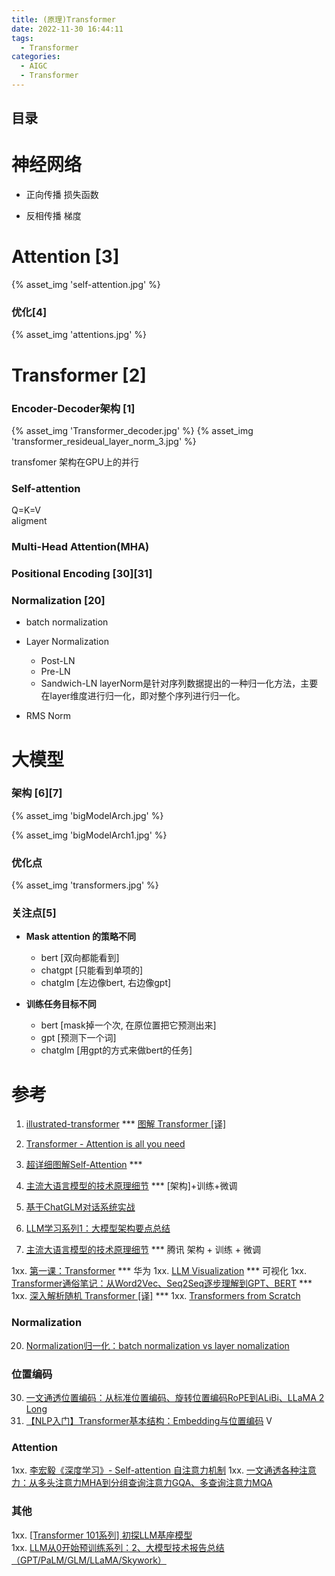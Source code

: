 ```yaml
---
title: (原理)Transformer
date: 2022-11-30 16:44:11
tags:
  - Transformer
categories: 
  - AIGC
  - Transformer  
---
```


<p></p>
<!-- more -->

## 目录
<!-- toc -->

# 神经网络
+ 正向传播
  损失函数  
  
+ 反相传播
  梯度
  
# Attention [3]
{% asset_img 'self-attention.jpg' %}

### 优化[4]
{% asset_img 'attentions.jpg' %}

# Transformer [2]
### Encoder-Decoder架构 [1]
{% asset_img 'Transformer_decoder.jpg' %}
{% asset_img 'transformer_resideual_layer_norm_3.jpg' %}

transfomer 架构在GPU上的并行

### Self-attention
Q=K=V  
aligment

### Multi-Head Attention(MHA)

###  Positional Encoding  [30][31]

### Normalization [20]
+ batch normalization

+ Layer Normalization
  - Post-LN
  - Pre-LN
  - Sandwich-LN
    layerNorm是针对序列数据提出的一种归一化方法，主要在layer维度进行归一化，即对整个序列进行归一化。

+ RMS Norm

# 大模型
### 架构 [6][7]
{% asset_img 'bigModelArch.jpg' %}

{% asset_img 'bigModelArch1.jpg' %}

###  优化点
{% asset_img 'transformers.jpg' %}

### 关注点[5]
+ **Mask attention 的策略不同**
  - bert  [双向都能看到]
  - chatgpt  [只能看到单项的]
  - chatglm  [左边像bert, 右边像gpt]
  
+ **训练任务目标不同**
  - bert [mask掉一个次, 在原位置把它预测出来]
  - gpt [预测下一个词]
  - chatglm [用gpt的方式来做bert的任务] 


# 参考
1. [illustrated-transformer](http://jalammar.github.io/illustrated-transformer/) *** 
   [图解 Transformer [译]](https://baoyu.io/translations/llm/illustrated-transformer)
2. [Transformer - Attention is all you need](https://zhuanlan.zhihu.com/p/311156298)
3. [超详细图解Self-Attention](https://zhuanlan.zhihu.com/p/410776234) ***
4. [主流大语言模型的技术原理细节](https://cloud.tencent.com/developer/article/2328541)  *** [架构]+训练+微调
5. [基于ChatGLM对话系统实战](https://www.bilibili.com/video/BV1gY4y1d7nk/)


6. [LLM学习系列1：大模型架构要点总结](https://zhuanlan.zhihu.com/p/648050614)
7. [主流大语言模型的技术原理细节](https://cloud.tencent.com/developer/article/2328541) *** 腾讯     架构 + 训练 + 微调

1xx. [第一课：Transformer](https://www.bilibili.com/video/BV16h4y1W7us/) ***  华为 
1xx. [LLM Visualization](https://bbycroft.net/llm) ***  可视化 
1xx. [Transformer通俗笔记：从Word2Vec、Seq2Seq逐步理解到GPT、BERT](https://blog.csdn.net/v_JULY_v/article/details/127411638) *** 
1xx. [深入解析随机 Transformer [译]](https://baoyu.io/translations/llm/the-random-transformer) *** 
1xx. [Transformers from Scratch](https://e2eml.school/transformers.html)

### Normalization
20. [Normalization归一化：batch normalization vs layer nomalization](https://www.bilibili.com/video/BV1tk4y1F7b6/)

### 位置编码
30.  [一文通透位置编码：从标准位置编码、旋转位置编码RoPE到ALiBi、LLaMA 2 Long](https://blog.csdn.net/v_JULY_v/article/details/134085503)
31.   [【NLP入门】Transformer基本结构：Embedding与位置编码](https://www.bilibili.com/video/BV1Xa4y1d7YY/)  V

### Attention
1xx. [李宏毅《深度学习》- Self-attention 自注意力机制](https://blog.csdn.net/kkm09/article/details/120855658)
1xx. [一文通透各种注意力：从多头注意力MHA到分组查询注意力GQA、多查询注意力MQA](https://blog.csdn.net/v_JULY_v/article/details/134228287)


### 其他
1xx. [[Transformer 101系列] 初探LLM基座模型](https://zhuanlan.zhihu.com/p/640784855)   
1xx. [LLM从0开始预训练系列：2、大模型技术报告总结（GPT/PaLM/GLM/LLaMA/Skywork）](https://zhuanlan.zhihu.com/p/664046612) 





